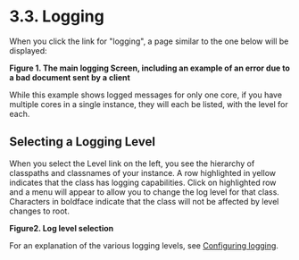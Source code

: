 # 3.3. Logging

When you click the link for "logging", a page similar to the one below will be displayed:

**Figure 1. The main logging Screen, including an example of an error due to a bad document sent by a client**

While this example shows logged messages for only one core, if you have multiple cores in a single instance, they will each be listed, with the level for each.

## Selecting a Logging Level

When you select the Level link on the left, you see the hierarchy of classpaths and classnames of your instance. A row highlighted in yellow indicates that the class has logging capabilities. Click on highlighted row and a menu will appear to allow you to change the log level for that class. Characters in boldface indicate that the class will not be affected by level changes to root.

**Figure2. Log level selection**

For an explanation of the various logging levels, see [Configuring logging]().